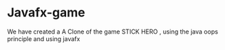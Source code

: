 # Javafx-game
We have created a A Clone of the game STICK HERO , using the java oops principle and using javafx
